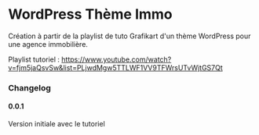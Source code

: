 # WordPress Thème Immo

Création à partir de la playlist de tuto Grafikart d'un thème WordPress pour une agence immobilière.

Playlist tutoriel : https://www.youtube.com/watch?v=fjm5jaQsvSw&list=PLjwdMgw5TTLWF1VV9TFWrsUTvWjtGS7Qt

### Changelog

#### 0.0.1
Version initiale avec le tutoriel  